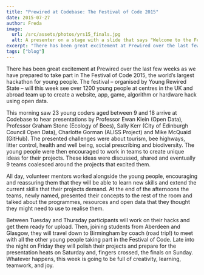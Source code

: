 ```yaml
---
title: "Prewired at Codebase: The Festival of Code 2015"
date: 2015-07-27
author: Freda
image:
  url: /src/assets/photos/yrs15_finals.jpg
  alt: A presenter on a stage with a slide that says "Welcome to the Festival of Code" behind them
excerpt: "There has been great excitement at Prewired over the last few weeks as we have prepared to take part in The Festival of Code 2015, the world’s largest hackathon for young people."
tags: ["blog"]
---
```


There has been great excitement at Prewired over the last few weeks as we have prepared to take part in The Festival of Code 2015, the world’s largest hackathon for young people. The festival – organised by Young Rewired State – will this week see over 1200 young people at centres in the UK and abroad team up to create a website, app, game, algorithm or hardware hack using open data.

This morning saw 23 young coders aged between 9 and 18 arrive at Codebase to hear presentations by Professor Ewan Klein (Open Data), Professor Graham Stone (Ecology of Bees), Sally Kerr (City of Edinburgh Council Open Data), Charlotte Gorman (ALISS Project) and Mike McQuaid (GitHub). The presented challenges were about tourism, bee highways, litter control, health and well being, social prescribing and biodiversity.  The young people were then encouraged to work in teams to create unique ideas for their projects. These ideas were discussed, shared and eventually 9 teams coalesced around the projects that excited them.

All day, volunteer mentors worked alongside the young people, encouraging and reassuring them that they will be able to learn new skills and extend the current skills that their projects demand. At the end of the afternoons the teams, newly named, presented their concepts to the rest of the room and talked about the programmes, resources and open data that they thought they might need to use to realise them.

Between Tuesday and Thursday participants will work on their hacks and get them ready for upload. Then, joining students from Aberdeen and Glasgow, they will travel down to Birmingham by coach (road trip!) to meet with all the other young people taking part in the Festival of Code. Late into the night on Friday they will polish their projects and prepare for the presentation heats on Saturday and, fingers crossed, the finals on Sunday. Whatever happens, this week is going to be full of creativity, learning, teamwork, and joy.
